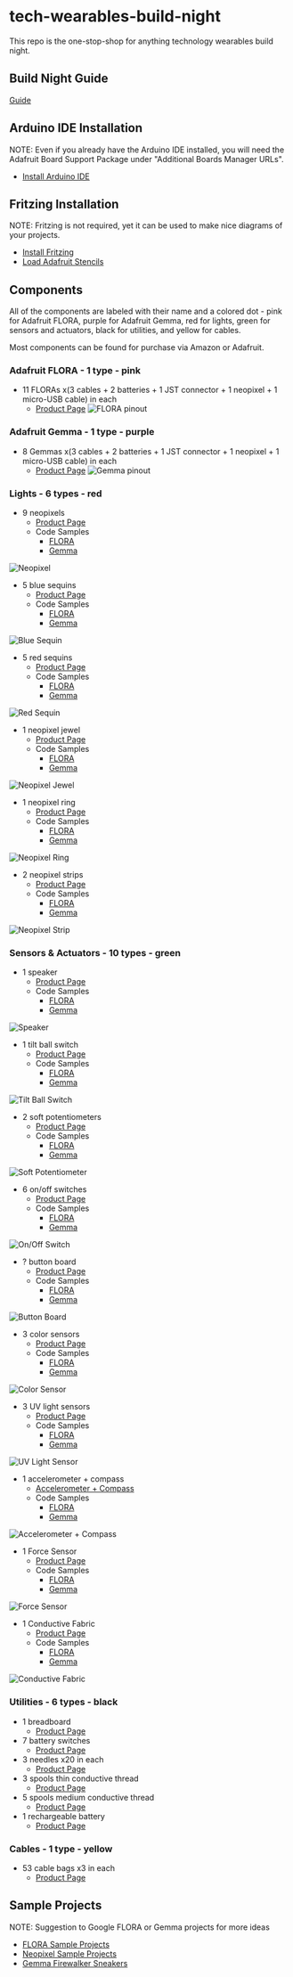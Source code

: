 # tech-wearables-build-night
This repo is the one-stop-shop for anything technology wearables build night.

## Build Night Guide
[Guide](https://github.com/HarvAce/tech-wearables-build-night/blob/master/technology-wearables-build-night-guide.pdf)

## Arduino IDE Installation
NOTE: Even if you already have the Arduino IDE installed, you will need the Adafruit Board Support Package under "Additional Boards Manager URLs".
- [Install Arduino IDE](https://learn.adafruit.com/adafruit-arduino-ide-setup/arduino-1-dot-6-x-ide)

## Fritzing Installation
NOTE: Fritzing is not required, yet it can be used to make nice diagrams of your projects.
- [Install Fritzing](http://fritzing.org/download/)
- [Load Adafruit Stencils](https://learn.adafruit.com/using-the-adafruit-library-with-fritzing?view=all)

## Components
All of the components are labeled with their name and a colored dot - pink for Adafruit FLORA, purple for Adafruit Gemma, red for lights, green for sensors and actuators, black for utilities, and yellow for cables.

Most components can be found for purchase via Amazon or Adafruit.

### Adafruit FLORA - 1 type - pink
- 11 FLORAs x(3 cables + 2 batteries + 1 JST connector + 1 neopixel + 1 micro-USB cable) in each
	- [Product Page](https://www.adafruit.com/product/659)
![FLORA pinout](https://github.com/HarvAce/tech-wearables-build-night/blob/master/images/flora_pinout.png)

### Adafruit Gemma - 1 type - purple
- 8 Gemmas x(3 cables + 2 batteries + 1 JST connector + 1 neopixel + 1 micro-USB cable) in each
	- [Product Page](https://www.adafruit.com/product/1222)
![Gemma pinout](https://github.com/HarvAce/tech-wearables-build-night/blob/master/images/gemma_pinout.png)

### Lights - 6 types - red
- 9 neopixels
	- [Product Page](https://www.adafruit.com/product/1559)
	- Code Samples
		- [FLORA](https://github.com/HarvAce/tech-wearables-build-night/tree/master/sketches/flora_neopixel_rainbow)
		- [Gemma](https://github.com/HarvAce/tech-wearables-build-night/tree/master/sketches/gemma_neopixel_rainbow)

![Neopixel](https://github.com/HarvAce/tech-wearables-build-night/blob/master/images/neopixel.jpg)

- 5 blue sequins
	- [Product Page](https://www.adafruit.com/product/1757)
	- Code Samples
		- [FLORA](https://github.com/HarvAce/tech-wearables-build-night/tree/master/sketches/flora_led_blink)
		- [Gemma](https://github.com/HarvAce/tech-wearables-build-night/tree/master/sketches/gemma_led_blink)

![Blue Sequin](https://github.com/HarvAce/tech-wearables-build-night/blob/master/images/blue_led.jpg)

- 5 red sequins
	- [Product Page](https://www.adafruit.com/product/1755)
	- Code Samples
		- [FLORA](https://github.com/HarvAce/tech-wearables-build-night/tree/master/sketches/flora_led_blink)
		- [Gemma](https://github.com/HarvAce/tech-wearables-build-night/tree/master/sketches/gemma_led_blink)

![Red Sequin](https://github.com/HarvAce/tech-wearables-build-night/blob/master/images/red_led.jpg)

- 1 neopixel jewel
	- [Product Page](https://www.adafruit.com/product/2226)
	- Code Samples
		- [FLORA](https://github.com/HarvAce/tech-wearables-build-night/tree/master/sketches/flora_neopixel_jewel_colorwipe)
		- [Gemma](https://github.com/HarvAce/tech-wearables-build-night/tree/master/sketches/gemma_neopixel_jewel_colorwipe)

![Neopixel Jewel](https://github.com/HarvAce/tech-wearables-build-night/blob/master/images/neopixel_jewel.jpg)

- 1 neopixel ring
	- [Product Page](https://www.adafruit.com/product/1586)
	- Code Samples
		- [FLORA]()
		- [Gemma]()

![Neopixel Ring](https://github.com/HarvAce/tech-wearables-build-night/blob/master/images/neopixel_ring.jpg)

- 2 neopixel strips
	- [Product Page](https://www.adafruit.com/product/2842)
	- Code Samples
		- [FLORA]()
		- [Gemma]()

![Neopixel Strip](https://github.com/HarvAce/tech-wearables-build-night/blob/master/images/neopixel_strip.jpg)

### Sensors & Actuators - 10 types - green
- 1 speaker
	- [Product Page](https://www.adafruit.com/product/1890)
	- Code Samples
		- [FLORA]()
		- [Gemma]()

![Speaker](https://github.com/HarvAce/tech-wearables-build-night/blob/master/images/speaker.jpg)

- 1 tilt ball switch
	- [Product Page](https://www.adafruit.com/product/173)
	- Code Samples
		- [FLORA](https://github.com/HarvAce/tech-wearables-build-night/tree/master/sketches/flora_tiltswitch_debouncer)
		- [Gemma](https://github.com/HarvAce/tech-wearables-build-night/tree/master/sketches/gemma_tiltswitch_debouncer)

![Tilt Ball Switch](https://github.com/HarvAce/tech-wearables-build-night/blob/master/images/tilt_ball_switch.jpg)

- 2 soft potentiometers
	- [Product Page](https://www.adafruit.com/product/2273)
	- Code Samples
		- [FLORA](https://github.com/HarvAce/tech-wearables-build-night/tree/master/sketches/flora_soft_potentiometer)
		- [Gemma](https://github.com/HarvAce/tech-wearables-build-night/tree/master/sketches/gemma_soft_potentiometer)

![Soft Potentiometer](https://github.com/HarvAce/tech-wearables-build-night/blob/master/images/soft_potentiometer.jpg)

- 6 on/off switches
	- [Product Page](https://www.adafruit.com/product/1092)
	- Code Samples
		- [FLORA](https://github.com/HarvAce/tech-wearables-build-night/tree/master/sketches/flora_pushbutton)
		- [Gemma](https://github.com/HarvAce/tech-wearables-build-night/tree/master/sketches/gemma_pushbutton)

![On/Off Switch](https://github.com/HarvAce/tech-wearables-build-night/blob/master/images/on_off_switch.jpg)

- ? button board
	- [Product Page](https://www.sparkfun.com/products/8776)
	- Code Samples
		- [FLORA](https://github.com/HarvAce/tech-wearables-build-night/tree/master/sketches/flora_pushbutton)
		- [Gemma](https://github.com/HarvAce/tech-wearables-build-night/tree/master/sketches/gemma_pushbutton)

![Button Board](https://github.com/HarvAce/tech-wearables-build-night/blob/master/images/button_board.jpg)

- 3 color sensors
	- [Product Page](https://www.adafruit.com/product/1356)
	- Code Samples
		- [FLORA](https://github.com/HarvAce/tech-wearables-build-night/tree/master/sketches/flora_color_sensor_print)
		- [Gemma]()

![Color Sensor](https://github.com/HarvAce/tech-wearables-build-night/blob/master/images/color_sensor.jpg)

- 3 UV light sensors
	- [Product Page](https://www.adafruit.com/product/1981)
	- Code Samples
		- [FLORA]()
		- [Gemma]()

![UV Light Sensor](https://github.com/HarvAce/tech-wearables-build-night/blob/master/images/uv_light_sensor.jpg)

- 1 accelerometer + compass
	- [Accelerometer + Compass](https://www.adafruit.com/product/1247)
	- Code Samples
		- [FLORA]()
		- [Gemma]()

![Accelerometer + Compass](https://github.com/HarvAce/tech-wearables-build-night/blob/master/images/accelerometer_compass.jpg)

- 1 Force Sensor
	- [Product Page](https://www.adafruit.com/product/166)
	- Code Samples
		- [FLORA]()
		- [Gemma](https://github.com/HarvAce/tech-wearables-build-night/tree/master/sketches/gemma_force_sensor)

![Force Sensor](https://github.com/HarvAce/tech-wearables-build-night/blob/master/images/force_sensor.jpg)

- 1 Conductive Fabric
	- [Product Page](https://www.adafruit.com/product/1364)
	- Code Samples
		- [FLORA](https://github.com/HarvAce/tech-wearables-build-night/tree/master/sketches/flora_conductive_fabric)
		- [Gemma]()

![Conductive Fabric](https://github.com/HarvAce/tech-wearables-build-night/blob/master/images/conductive_fabric.jpg)

### Utilities - 6 types - black
- 1 breadboard
	- [Product Page](https://www.adafruit.com/product/65)
- 7 battery switches
	- [Product Page](https://www.adafruit.com/product/783)
- 3 needles x20 in each
	- [Product Page](https://www.adafruit.com/product/615)
- 3 spools thin conductive thread
	- [Product Page](https://www.adafruit.com/product/640)
- 5 spools medium conductive thread
	- [Product Page](https://www.adafruit.com/product/641)
- 1 rechargeable battery
	- [Product Page](https://www.adafruit.com/product/1904)

### Cables - 1 type - yellow
- 53 cable bags x3 in each
	- [Product Page](https://www.adafruit.com/product/1008)

## Sample Projects
NOTE: Suggestion to Google FLORA or Gemma projects for more ideas
- [FLORA Sample Projects](https://learn.adafruit.com/getting-started-with-flora/flora-projects)
- [Neopixel Sample Projects](https://learn.adafruit.com/flora-rgb-smart-pixels/project-ideas)
- [Gemma Firewalker Sneakers](https://learn.adafruit.com/gemma-led-sneakers?view=all)
